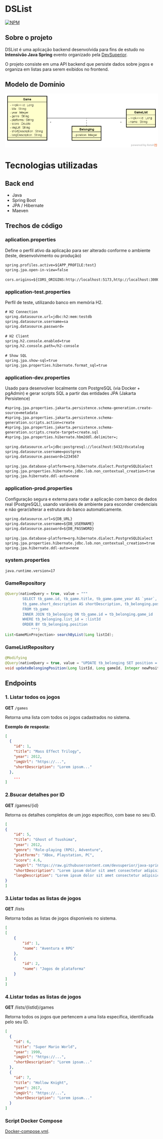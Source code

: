 # DSList
[![NPM](https://img.shields.io/npm/l/react)](https://github.com/JpEscobarM/dslist/blob/main/LICENSE) 

## Sobre o projeto

DSList é uma aplicação backend desenvolvida para fins de estudo no **Intensivão Java Spring** evento organizado pela [DevSuperior](https://devsuperior.com.br/).

O projeto consiste em uma API backend que persiste dados sobre jogos e organiza em listas para serem exibidos no frontend.

## Modelo de Domínio
![Modelo de Domínio](https://raw.githubusercontent.com/JpEscobarM/dslist/refs/heads/main/dslist/src/main/resources/assets/dslist-model.png)

# Tecnologias utilizadas
## Back end
- Java
- Spring Boot
- JPA / Hibernate
- Maeven

## Trechos de código
### aplication.properties
Define o perfil ativo da aplicação para ser alterado conforme o ambiente (teste, desenvolvimento ou produção)

```
spring.profiles.active=${APP_PROFILE:test}
spring.jpa.open-in-view=false

cors.origins=${CORS_ORIGINS:http://localhost:5173,http://localhost:3000}
```
### application-test.properties
Perfil de teste, utilizando banco em memória H2.

```
# H2 Connection
spring.datasource.url=jdbc:h2:mem:testdb
spring.datasource.username=sa
spring.datasource.password=

# H2 Client
spring.h2.console.enabled=true
spring.h2.console.path=/h2-console

# Show SQL
spring.jpa.show-sql=true
spring.jpa.properties.hibernate.format_sql=true
```
### application-dev.properties
Usado para desenvolver localmente com PostgreSQL (via Docker + pgAdmin) e gerar scripts SQL a partir das entidades JPA (Jakarta Persistence)
```
#spring.jpa.properties.jakarta.persistence.schema-generation.create-source=metadata
#spring.jpa.properties.jakarta.persistence.schema-generation.scripts.action=create
#spring.jpa.properties.jakarta.persistence.schema-generation.scripts.create-target=create.sql
#spring.jpa.properties.hibernate.hbm2ddl.delimiter=;

spring.datasource.url=jdbc:postgresql://localhost:5432/dscatalog
spring.datasource.username=postgres
spring.datasource.password=1234567

spring.jpa.database-platform=org.hibernate.dialect.PostgreSQLDialect
spring.jpa.properties.hibernate.jdbc.lob.non_contextual_creation=true
spring.jpa.hibernate.ddl-auto=none
```
### application-prod.properties
Configuração segura e externa para rodar a aplicação com banco de dados real (PostgreSQL), usando variáveis de ambiente para esconder credenciais e não gerar/alterar a estrutura do banco automaticamente.

```
spring.datasource.url=${DB_URL}
spring.datasource.username=${DB_USERNAME}
spring.datasource.password=${DB_PASSWORD}

spring.jpa.database-platform=org.hibernate.dialect.PostgreSQLDialect
spring.jpa.properties.hibernate.jdbc.lob.non_contextual_creation=true
spring.jpa.hibernate.ddl-auto=none
```
### system.properties
```
java.runtime.version=17
```

### GameRepository

```java
@Query(nativeQuery = true, value = """
		SELECT tb_game.id, tb_game.title, tb_game.game_year AS `year`, tb_game.img_url AS imgUrl,
		tb_game.short_description AS shortDescription, tb_belonging.position
		FROM tb_game
		INNER JOIN tb_belonging ON tb_game.id = tb_belonging.game_id
		WHERE tb_belonging.list_id = :listId
		ORDER BY tb_belonging.position
			""")
List<GameMinProjection> searchByList(Long listId);
```

### GameListRepository

```java
@Modifying
@Query(nativeQuery = true, value = "UPDATE tb_belonging SET position = :newPosition WHERE list_id = :listId AND game_id = :gameId")
void updateBelongingPosition(Long listId, Long gameId, Integer newPosition);
```
## Endpoints

### 1. Listar todos os jogos
**GET** `/games`

Retorna uma lista com todos os jogos cadastrados no sistema.

**Exemplo de resposta:**
```json
[
  {
    "id": 1,
    "title": "Mass Effect Trilogy",
    "year": 2012,
    "imgUrl": "https://...",
    "shortDescription": "Lorem ipsum..."
  },
	...
]
```
### 2.Bsucar detalhes por ID

**GET** /games/{id}

Retorna os detalhes completos de um jogo específico, com base no seu ID.

```json
[
{
    "id": 5,
    "title": "Ghost of Tsushima",
    "year": 2012,
    "genre": "Role-playing (RPG), Adventure",
    "platforms": "XBox, Playstation, PC",
    "score": 4.6,
    "imgUrl": "https://raw.githubusercontent.com/devsuperior/java-spring-dslist/main/resources/5.png",
    "shortDescription": "Lorem ipsum dolor sit amet consectetur adipisicing elit. Odit esse officiis corrupti unde repellat non quibusdam! Id nihil itaque ipsum!",
    "longDescription": "Lorem ipsum dolor sit amet consectetur adipisicing elit. Delectus dolorum illum placeat eligendi, quis maiores veniam. Incidunt dolorum, nisi deleniti dicta odit voluptatem nam provident temporibus reprehenderit blanditiis consectetur tenetur. Dignissimos blanditiis quod corporis iste, aliquid perspiciatis architecto quasi tempore ipsam voluptates ea ad distinctio, sapiente qui, amet quidem culpa."
}
]
```

### 3.Listar todas as listas de jogos

**GET** /lists

Retorna todas as listas de jogos disponíveis no sistema.

```json
[
[
    {
        "id": 1,
        "name": "Aventura e RPG"
    },
    {
        "id": 2,
        "name": "Jogos de plataforma"
    }
]
]
```

### 4.Listar todas as listas de jogos

**GET** /lists/{listId}/games

Retorna todos os jogos que pertencem a uma lista específica, identificada pelo seu ID.

```json
[
  {
    "id": 6,
    "title": "Super Mario World",
    "year": 1990,
    "imgUrl": "https://...",
    "shortDescription": "Lorem ipsum..."
  },
  {
    "id": 7,
    "title": "Hollow Knight",
    "year": 2017,
    "imgUrl": "https://...",
    "shortDescription": "Lorem ipsum..."
  }
]
```

### Script Docker Compose
[Docker-compose.yml](https://gist.github.com/JpEscobarM/629b7d2d6ec9665e2dea6e42a993fa75).
